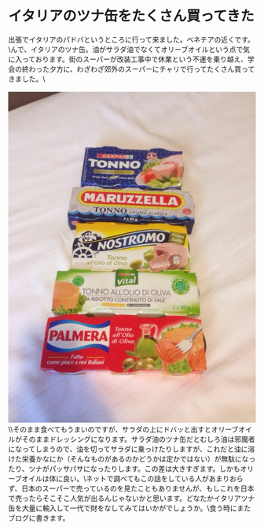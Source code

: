# イタリアのツナ缶をたくさん買ってきた
出張でイタリアのパドバというところに行って来ました。ベネチアの近くです。\\んで、イタリアのツナ缶。油がサラダ油でなくてオリーブオイルという点で気に入っております。街のスーパーが改装工事中で休業という不運を乗り越え、学会の終わった夕方に、わざわざ郊外のスーパーにチャリで行ってたくさん買ってきました。\\<br /><br /><a href="20140720-074816-28096311.jpg"><img src="20140720-074816-28096311.jpg" alt="20140720-074816-28096311.jpg" class="alignnone size-full" /></a>\\\そのまま食べてもうまいのですが、サラダの上にドバッと出すとオリーブオイルがそのままドレッシングになります。サラダ油のツナ缶だとむしろ油は邪魔者になってしまうので、油を切ってサラダに乗っけたりしますが、これだと油に溶けた栄養かなにか（そんなものがあるのかどうかは定かではない）が無駄になったり、ツナがパッサパサになったりします。この差は大きすぎます。しかもオリーブオイルは体に良い。\\ネットで調べてもこの話をしている人があまりおらず、日本のスーパーで売っているのを見たこともありませんが、もしこれを日本で売ったらそこそこ人気が出るんじゃないかと思います。どなたかイタリアツナ缶を大量に輸入して一代で財をなしてみてはいかがでしょうか。\\食う時にまたブログに書きます。
